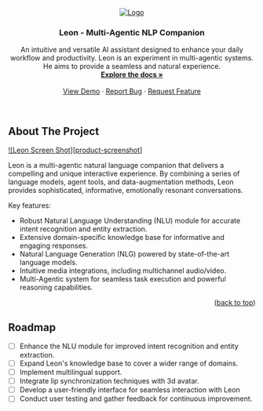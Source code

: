 <div align="center">
  <a href="https://github.com/rishavkundu/Leon">
    <img src="[images/logo.png](https://raw.githubusercontent.com/rishavkundu/rishavkundu.github.io/150f41858be6d8ef348bfcf8ca03b2ff497bc5cd/LeonMM.gif?token=GHSAT0AAAAAACM2EVY7LCFYKA2Y2HZREBMEZQLOMVA)" alt="Logo">
  </a>

  <h3 align="center">Leon - Multi-Agentic NLP Companion</h3>

  <p align="center">
    An intuitive and versatile AI assistant designed to enhance your daily workflow and productivity. Leon is an experiment in multi-agentic systems. He aims to provide a seamless and natural experience.
    <br />
    <a href="https://github.com/yourusername/Leon"><strong>Explore the docs »</strong></a>
    <br />
    <br />
    <a href="https://github.com/yourusername/Leon">View Demo</a>
    ·
    <a href="https://github.com/yourusername/Leon/issues">Report Bug</a>
    ·
    <a href="https://github.com/yourusername/Leon/issues">Request Feature</a>
  </p>
</div>
<br>

## About The Project

[![Leon Screen Shot][product-screenshot]](https://example.com)

Leon is a multi-agentic natural language companion that delivers a compelling and unique interactive experience. By combining a series of language models, agent tools, and data-augmentation methods, Leon provides sophisticated, informative, emotionally resonant conversations.

Key features:
* Robust Natural Language Understanding (NLU) module for accurate intent recognition and entity extraction.
* Extensive domain-specific knowledge base for informative and engaging responses.
* Natural Language Generation (NLG) powered by state-of-the-art language models.
* Intuitive media integrations, including multichannel audio/video.
* Multi-Agentic system for seamless task execution and powerful reasoning capabilities.

<p align="right">(<a href="#readme-top">back to top</a>)</p>

## Roadmap

- [ ] Enhance the NLU module for improved intent recognition and entity extraction.
- [ ] Expand Leon's knowledge base to cover a wider range of domains.
- [ ] Implement multilingual support.
- [ ] Integrate lip synchronization techniques with 3d avatar.
- [ ] Develop a user-friendly interface for seamless interaction with Leon
- [ ] Conduct user testing and gather feedback for continuous improvement.
